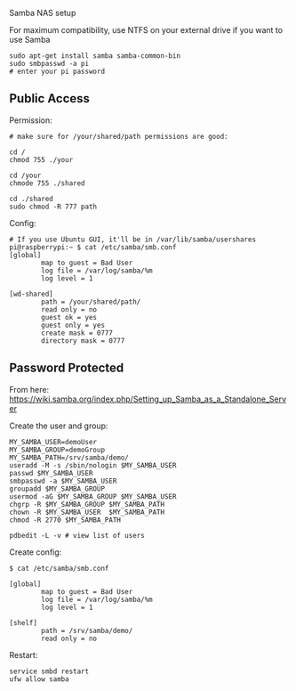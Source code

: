 Samba NAS setup

For maximum compatibility, use NTFS on your external drive if you want to use Samba

```
sudo apt-get install samba samba-common-bin
sudo smbpasswd -a pi
# enter your pi password
```


## Public Access

Permission:
```
# make sure for /your/shared/path permissions are good:

cd /
chmod 755 ./your

cd /your
chmode 755 ./shared

cd ./shared
sudo chmod -R 777 path
```

Config:
```
# If you use Ubuntu GUI, it'll be in /var/lib/samba/usershares
pi@raspberrypi:~ $ cat /etc/samba/smb.conf 
[global]
        map to guest = Bad User
        log file = /var/log/samba/%m
        log level = 1

[wd-shared]
        path = /your/shared/path/
        read only = no
        guest ok = yes
        guest only = yes
        create mask = 0777
        directory mask = 0777
```

## Password Protected
From here: https://wiki.samba.org/index.php/Setting_up_Samba_as_a_Standalone_Server

Create the user and group:
```
MY_SAMBA_USER=demoUser
MY_SAMBA_GROUP=demoGroup
MY_SAMBA_PATH=/srv/samba/demo/
useradd -M -s /sbin/nologin $MY_SAMBA_USER
passwd $MY_SAMBA_USER
smbpasswd -a $MY_SAMBA_USER
groupadd $MY_SAMBA_GROUP
usermod -aG $MY_SAMBA_GROUP $MY_SAMBA_USER
chgrp -R $MY_SAMBA_GROUP $MY_SAMBA_PATH
chown -R $MY_SAMBA_USER  $MY_SAMBA_PATH
chmod -R 2770 $MY_SAMBA_PATH

pdbedit -L -v # view list of users
```

Create config:
```
$ cat /etc/samba/smb.conf

[global]
        map to guest = Bad User
        log file = /var/log/samba/%m
        log level = 1

[shelf]
        path = /srv/samba/demo/
        read only = no
```


Restart:
```
service smbd restart
ufw allow samba
```
